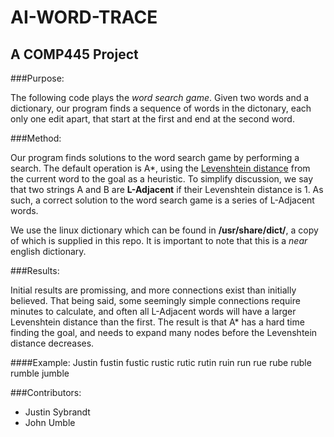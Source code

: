 AI-WORD-TRACE
=============

A COMP445 Project
-----------------

###Purpose:

The following code plays the *word search game*. Given two words and a dictionary, our program finds a sequence of words in the dictonary, each only one edit apart, that start at the first and end at the second word.

###Method:

Our program finds solutions to the word search game by performing a search. The default operation is A\*, using the [Levenshtein distance](https://en.wikipedia.org/wiki/Levenshtein_distance) from the current word to the goal as a heuristic. 
To simplify discussion, we say that two strings A and B are **L-Adjacent** if their Levenshtein distance is 1. As such, a correct solution to the word search game is a series of L-Adjacent words.

We use the linux dictionary which can be found in **/usr/share/dict/**, a copy of which is supplied in this repo. It is important to note that this is a _near_ english dictionary.

###Results:

Initial results are promissing, and more connections exist than initially believed. That being said, some seemingly simple connections require minutes to calculate, and often all L-Adjacent words will have a larger Levenshtein distance than the first.
The result is that A\* has a hard time finding the goal, and needs to expand many nodes before the Levenshtein distance decreases.

####Example:
	Justin fustin fustic rustic rutic rutin ruin run rue rube ruble rumble jumble


###Contributors:

- Justin Sybrandt
- John Umble